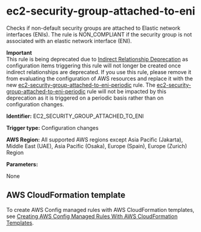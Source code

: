 # ec2\-security\-group\-attached\-to\-eni<a name="ec2-security-group-attached-to-eni"></a>

Checks if non\-default security groups are attached to Elastic network interfaces \(ENIs\)\. The rule is NON\_COMPLIANT if the security group is not associated with an elastic network interface \(ENI\)\. 

**Important**  
This rule is being deprecated due to [Indirect Relationship Deprecation](https://docs.aws.amazon.com/config/latest/developerguide/faq.html#faq) as configuration items triggering this rule will not longer be created once indirect relationships are deprecated\. If you use this rule, please remove it from evaluating the configuration of AWS resources and replace it with the new [ec2\-security\-group\-attached\-to\-eni\-periodic](https://docs.aws.amazon.com/config/latest/developerguide/ec2-security-group-attached-to-eni-periodic.html) rule\. The [ec2\-security\-group\-attached\-to\-eni\-periodic](https://docs.aws.amazon.com/config/latest/developerguide/ec2-security-group-attached-to-eni-periodic.html) rule will not be impacted by this deprecation as it is triggered on a periodic basis rather than on configuration changes\.

**Identifier:** EC2\_SECURITY\_GROUP\_ATTACHED\_TO\_ENI

**Trigger type:** Configuration changes

**AWS Region:** All supported AWS regions except Asia Pacific \(Jakarta\), Middle East \(UAE\), Asia Pacific \(Osaka\), Europe \(Spain\), Europe \(Zurich\) Region

**Parameters:**

None  

## AWS CloudFormation template<a name="w2aac12c31c27b9d209c17"></a>

To create AWS Config managed rules with AWS CloudFormation templates, see [Creating AWS Config Managed Rules With AWS CloudFormation Templates](aws-config-managed-rules-cloudformation-templates.md)\.